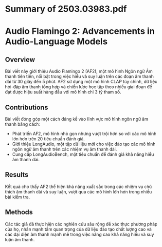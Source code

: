 # Summary of 2503.03983.pdf

# Audio Flamingo 2: Advancements in Audio-Language Models

## Overview
Bài viết này giới thiệu Audio Flamingo 2 (AF2), một mô hình Ngôn ngữ Âm thanh tiên tiến, nổi bật trong việc hiểu và suy luận trên các đoạn âm thanh dài từ 30 giây đến 5 phút. AF2 sử dụng một mô hình CLAP tùy chỉnh, dữ liệu hỏi-đáp âm thanh tổng hợp và chiến lược học tập theo nhiều giai đoạn để đạt được hiệu suất hàng đầu với mô hình chỉ 3 tỷ tham số.

## Contributions
Bài viết đóng góp một cách đáng kể vào lĩnh vực mô hình ngôn ngữ âm thanh bằng cách:
- Phát triển AF2, mô hình nhỏ gọn nhưng vượt trội hơn so với các mô hình lớn hơn trên 20 tiêu chuẩn đánh giá.
- Giới thiệu LongAudio, một tập dữ liệu mới cho việc đào tạo các mô hình ngôn ngữ âm thanh trên các nhiệm vụ âm thanh dài.
- Cung cấp LongAudioBench, một tiêu chuẩn để đánh giá khả năng hiểu âm thanh dài.

## Results
Kết quả cho thấy AF2 thể hiện khả năng xuất sắc trong các nhiệm vụ chú thích âm thanh dài và suy luận, vượt qua các mô hình lớn hơn trong nhiều bài kiểm tra. 

## Methods
Các tác giả đã thực hiện các nghiên cứu sâu rộng để xác thực phương pháp của họ, nhấn mạnh tầm quan trọng của dữ liệu đào tạo chất lượng cao và các đại diện âm thanh mạnh mẽ trong việc nâng cao khả năng hiểu và suy luận âm thanh.
